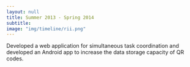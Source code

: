 ```yaml
---
layout: null
title: Summer 2013 - Spring 2014
subtitle:
image: "img/timeline/rii.png"
---
```

Developed a web application for simultaneous task coordination and developed an Android app to increase the data storage capacity of QR codes.